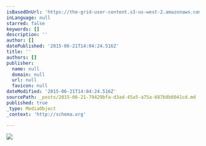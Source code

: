 ```yaml
---
isBasedOnUrl: 'https://the-grid-user-content.s3-us-west-2.amazonaws.com/0e991c7b-8c14-4344-b967-c682c8cde898.jpg'
inLanguage: null
starred: false
keywords: []
description: ''
author: []
datePublished: '2015-06-21T14:04:24.516Z'
title: ''
authors: []
publisher:
  name: null
  domain: null
  url: null
  favicon: null
dateModified: '2015-06-21T14:04:24.516Z'
sourcePath: _posts/2015-06-21-79429bfa-d3ad-45a5-a75a-687b8b6041cd.md
published: true
_type: MediaObject
_context: 'http://schema.org'

---
```

![](https://the-grid-user-content.s3-us-west-2.amazonaws.com/0e991c7b-8c14-4344-b967-c682c8cde898.jpg)
